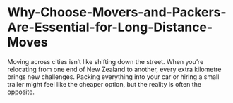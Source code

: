 # Why-Choose-Movers-and-Packers-Are-Essential-for-Long-Distance-Moves
Moving across cities isn’t like shifting down the street. When you’re relocating from one end of New Zealand to another, every extra kilometre brings new challenges. Packing everything into your car or hiring a small trailer might feel like the cheaper option, but the reality is often the opposite. 
